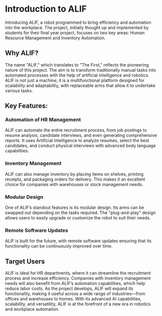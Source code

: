 # Introduction to ALIF

Introducing ALIF, a robot programmed to bring efficiency and automation into the workplace. The project, initially thought up and implemented by students for their final year project, focuses on two key areas: Human Resource Management and Inventory Automation.

<!--- image -->

## Why ALIF?

The name "ALIF," which translates to "The First," reflects the pioneering nature of this project. The aim is to transform traditionally manual tasks into automated processes with the help of artificial intelligence and robotics. ALIF is not just a machine; it is a multifunctional platform designed for scalability and adaptability, with replaceable arms that allow it to undertake various tasks.

<!--- image -->

## Key Features:

### Automation of HR Management
ALIF can automate the entire recruitment process, from job postings to resume analysis, candidate interviews, and even generating comprehensive reports. It uses Artificial Intelligence to analyze resumes, select the best candidates, and conduct physical interviews with advanced body language capabilities.

<!--- image -->

### Inventory Management
ALIF can also manage inventory by placing items on shelves, printing receipts, and packaging orders for delivery. This makes it an excellent choice for companies with warehouses or stock management needs.

<!--- image -->

### Modular Design
One of ALIF’s standout features is its modular design. Its arms can be swapped out depending on the tasks required. The "plug-and-play" design allows users to easily upgrade or customize the robot to suit their needs.

<!--- image -->

### Remote Software Updates
ALIF is built for the future, with remote software updates ensuring that its functionality can be continuously improved over time.

<!--- image -->

## Target Users

ALIF is ideal for HR departments, where it can streamline the recruitment process and increase efficiency. Companies with inventory management needs will also benefit from ALIF’s automation capabilities, which help reduce labor costs. As the project develops, ALIF will expand its functionality, making it useful across a wide range of industries—from offices and warehouses to homes. With its advanced AI capabilities, scalability, and versatility, ALIF is at the forefront of a new era in robotics and workplace automation.
